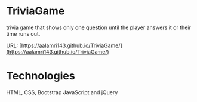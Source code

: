 # TriviaGame

trivia game that shows only one question until the player answers it or their time runs out.

URL: [https://aalamri143.github.io/TriviaGame/](https://aalamri143.github.io/TriviaGame/)

# Technologies
HTML, CSS, Bootstrap
JavaScript and jQuery
